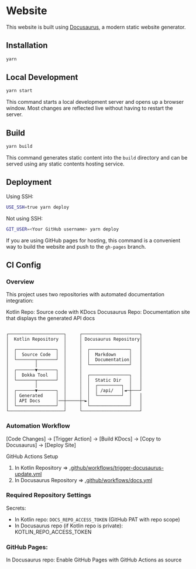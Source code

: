 # Website

This website is built using [Docusaurus](https://docusaurus.io/), a modern static website generator.

## Installation

```bash
yarn
```

## Local Development

```bash
yarn start
```

This command starts a local development server and opens up a browser window. Most changes are reflected live without having to restart the server.

## Build

```bash
yarn build
```

This command generates static content into the `build` directory and can be served using any static contents hosting service.

## Deployment

Using SSH:

```bash
USE_SSH=true yarn deploy
```

Not using SSH:

```bash
GIT_USER=<Your GitHub username> yarn deploy
```

If you are using GitHub pages for hosting, this command is a convenient way to build the website and push to the `gh-pages` branch.

## CI Config

### Overview
This project uses two repositories with automated documentation integration:

Kotlin Repo: Source code with KDocs
Docusaurus Repo: Documentation site that displays the generated API docs

```

┌─────────────────────┐     ┌──────────────────────┐
│  Kotlin Repository  │     │ Docusaurus Repository│
│                     │     │                      │
│  ┌───────────────┐  │     │  ┌───────────────┐   │
│  │  Source Code  │  │     │  │  Markdown     │   │
│  └───────┬───────┘  │     │  │  Documentation│   │
│          │          │     │  └───────────────┘   │
│  ┌───────▼───────┐  │     │                      │
│  │  Dokka Tool   │  │     │  ┌───────────────┐   │
│  └───────┬───────┘  │     │  │  Static Dir   │   │
│          │          │     │  │  ┌─────────┐  │   │
│  ┌───────▼───────┐  │     │  │  │ /api/   │◄─┼───┘
│  │ Generated     │  │     │  │  └─────────┘  │   │
│  │ API Docs      │──┼─────┼─►│               │   │
│  └───────────────┘  │     │  └───────────────┘   │
└─────────────────────┘     └──────────────────────┘

```

### Automation Workflow
[Code Changes] → [Trigger Action] → [Build KDocs] → [Copy to Docusaurus] → [Deploy Site]

GitHub Actions Setup

1. In Kotlin Repository => [.github/workflows/trigger-docusaurus-update.yml](https://github.com/VishnuSanal/multipaz-identity-credential/blob/main/.github/workflows/trigger-docusaurus-update.yml)
2. In Docusaurus Repository => [.github/workflows/docs.yml](https://github.com/openmobilehub/developer-multipaz-website/blob/main/.github/workflows/docs.yml)

### Required Repository Settings

Secrets:

- In Kotlin repo: `DOCS_REPO_ACCESS_TOKEN` (GitHub PAT with repo scope)
- In Docusaurus repo (if Kotlin repo is private): KOTLIN_REPO_ACCESS_TOKEN

### GitHub Pages:

In Docusaurus repo: Enable GitHub Pages with GitHub Actions as source
